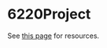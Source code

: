 # 6220Project
See [this page](https://docs.google.com/document/d/1dhmrvtR8iVQ1VL23oqfnTYhYAOGlZC5l5El-kO-mhK8/edit) for resources.

